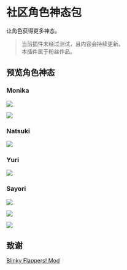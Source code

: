 # 社区角色神态包

让角色获得更多神态。

> 当前插件未经过测试，且内容会持续更新。  
> 本插件属于粉丝作品。

## 预览角色神态

### Monika

![](images/monika/3c.png)

![](images/monika/3d.png)

### Natsuki

![](n-smile-preview.png)

### Yuri

![](y9-preview.png)

### Sayori

![](images/sayori/3f.png)

![](images/sayori/3g.png)

![](s-z-preview.png)

## 致谢

[Blinky Flappers! Mod](https://github.com/yamamotoNEW/Blinky-Flappers-MOD)